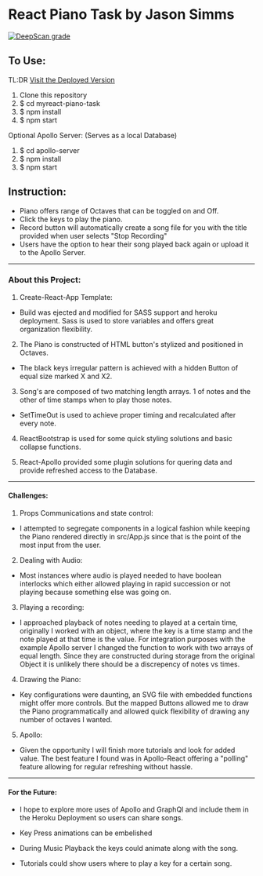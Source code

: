 # React Piano Task by Jason Simms

[![DeepScan grade](https://deepscan.io/api/teams/2472/projects/3588/branches/31874/badge/grade.svg)](https://deepscan.io/dashboard#view=project&tid=2472&pid=3588&bid=31874)

## To Use:

TL:DR [Visit the Deployed Version](https://myreact-piano.herokuapp.com/)

1.  Clone this repository
2.  $ cd myreact-piano-task
3.  $ npm install
4.  $ npm start

Optional Apollo Server: (Serves as a local Database)

1.  $ cd apollo-server
2.  $ npm install
3.  $ npm start


## Instruction:
- Piano offers range of Octaves that can be toggled on and Off.
- Click the keys to play the piano.
- Record button will automatically create a song file for you with the title provided when user selects "Stop Recording"
- Users have the option to hear their song played back again or upload it to the Apollo Server.

------
### About this Project:
1. Create-React-App Template:
- Build was ejected and modified for SASS support and heroku deployment. Sass is used to store variables and offers great organization flexibility.

2. The Piano is constructed of HTML button's stylized and positioned in Octaves.  
- The black keys irregular pattern is achieved with a hidden Button of equal size marked X and X2.

3. Song's are composed of two matching length arrays. 1 of notes and the other of time stamps when to play those notes.  
- SetTimeOut is used to achieve proper timing and recalculated after every note.

4. ReactBootstrap is used for some quick styling solutions and basic collapse functions.

5. React-Apollo provided some plugin solutions for quering data and provide refreshed access to the Database.

------
#### Challenges:
1. Props Communications and state control:
- I attempted to segregate components in a logical fashion while keeping the Piano rendered directly in src/App.js since that is the point of the most input from the user.

2. Dealing with Audio:
- Most instances where audio is played needed to have boolean interlocks which either allowed playing in rapid succession or not playing because something else was going on.

3. Playing a recording:
- I approached playback of notes needing to played at a certain time, originally I worked with an object, where the key is a time stamp and the note played at that time is the value.  For integration purposes with the example Apollo server I changed the function to work with two arrays of equal length. Since they are constructed during storage from the original Object it is unlikely there should be a discrepency of notes vs times.

4. Drawing the Piano:
- Key configurations were daunting, an SVG file with embedded functions might offer more controls.  But the mapped Buttons allowed me to draw the Piano programmatically and allowed quick flexibility of drawing any number of octaves I wanted.

5. Apollo:
- Given the opportunity I will finish more tutorials and look for added value.  The best feature I found was in Apollo-React offering a "polling" feature allowing for regular refreshing without hassle.

------
#### For the Future:
- I hope to explore more uses of Apollo and GraphQl and include them in the Heroku Deployment so users can share songs.

- Key Press animations can be embelished

- During Music Playback the keys could animate along with the song.

- Tutorials could show users where to play a key for a certain song.



